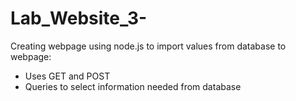 # Lab_Website_3-
Creating webpage using node.js to import values from database to webpage:
- Uses GET and POST
- Queries to select information needed from database

